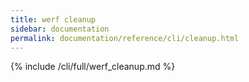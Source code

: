 ```yaml
---
title: werf cleanup
sidebar: documentation
permalink: documentation/reference/cli/cleanup.html
---
```


{% include /cli/full/werf_cleanup.md %}
